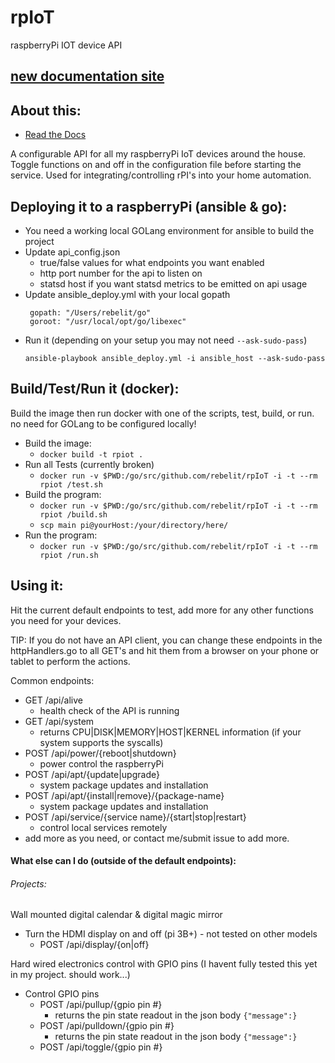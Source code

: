 # rpIoT
raspberryPi IOT device API

## [new documentation site](https://rebelit.github.io/rpIoT/)

## About this:
* [Read the Docs](https://rebelit.github.io/rpIoT/)

A configurable API for all my raspberryPi IoT devices around the house. Toggle functions on and off in the
configuration file before starting the service.  Used for integrating/controlling rPI's into your home automation.

## Deploying it to a raspberryPi (ansible & go):
* You need a working local GOLang environment for ansible to build the project
* Update api_config.json
    * true/false values for what endpoints you want enabled
    * http port number for the api to listen on
    * statsd host if you want statsd metrics to be emitted on api usage
* Update ansible_deploy.yml with your local gopath
   ```
    gopath: "/Users/rebelit/go"
    goroot: "/usr/local/opt/go/libexec"
   ```
* Run it (depending on your setup you may not need `--ask-sudo-pass`)
    ```
    ansible-playbook ansible_deploy.yml -i ansible_host --ask-sudo-pass
    ```

## Build/Test/Run it (docker):
Build the image then run docker with one of the scripts, test, build, or run.  no need for GOLang to be configured
locally!

* Build the image:
    * `docker build -t rpiot .`
* Run all Tests (currently broken)
    * `docker run -v $PWD:/go/src/github.com/rebelit/rpIoT -i -t --rm rpiot /test.sh`
* Build the program:
    * `docker run -v $PWD:/go/src/github.com/rebelit/rpIoT -i -t --rm rpiot /build.sh`
    * `scp main pi@yourHost:/your/directory/here/`
* Run the program:
    * `docker run -v $PWD:/go/src/github.com/rebelit/rpIoT -i -t --rm rpiot /run.sh`

## Using it:
Hit the current default endpoints to test, add more for any other functions you need for your
devices.

TIP: If you do not have an API client, you can change these endpoints in the httpHandlers.go to all GET's
and hit them from a browser on your phone or tablet to perform the actions.

Common endpoints:
* GET /api/alive
    * health check of the API is running
* GET /api/system
    * returns CPU|DISK|MEMORY|HOST|KERNEL information (if your system supports the syscalls)
* POST /api/power/{reboot|shutdown}
    * power control the raspberryPi
* POST /api/apt/{update|upgrade}
    * system package updates and installation
* POST /api/apt/{install|remove}/{package-name}
    * system package updates and installation
* POST /api/service/{service name}/{start|stop|restart}
    * control local services remotely
* add more as you need, or contact me/submit issue to add more.


#### What else can I do (outside of the default endpoints):
###### Projects:
Wall mounted digital calendar & digital magic mirror
* Turn the HDMI display on and off (pi 3B+) - not tested on other models
    * POST /api/display/{on|off}

Hard wired electronics control with GPIO pins (I havent fully tested this yet in my project. should work...)
* Control GPIO pins
    * POST /api/pullup/{gpio pin #}
        * returns the pin state readout in the json body `{"message":}`
    * POST /api/pulldown/{gpio pin #}
        * returns the pin state readout in the json body `{"message":}`
    * POST /api/toggle/{gpio pin #}
